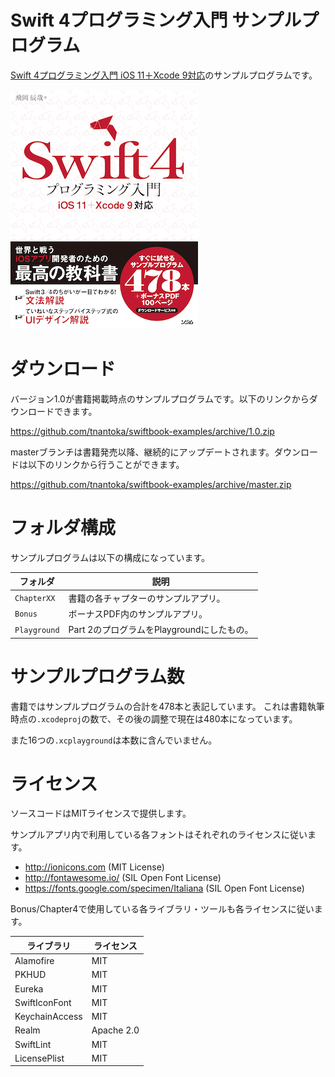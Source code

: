 # Swift 4プログラミング入門 サンプルプログラム

[Swift 4プログラミング入門 iOS 11＋Xcode 9対応](https://swiftbook.tnantoka.com/)のサンプルプログラムです。

![](/cover.png)

# ダウンロード

バージョン1.0が書籍掲載時点のサンプルプログラムです。以下のリンクからダウンロードできます。

https://github.com/tnantoka/swiftbook-examples/archive/1.0.zip

masterブランチは書籍発売以降、継続的にアップデートされます。ダウンロードは以下のリンクから行うことができます。

https://github.com/tnantoka/swiftbook-examples/archive/master.zip

# フォルダ構成

サンプルプログラムは以下の構成になっています。

フォルダ | 説明
--- | ---
`ChapterXX` | 書籍の各チャプターのサンプルアプリ。
`Bonus` | ボーナスPDF内のサンプルアプリ。
`Playground` | Part 2のプログラムをPlaygroundにしたもの。

# サンプルプログラム数

書籍ではサンプルプログラムの合計を478本と表記しています。
これは書籍執筆時点の`.xcodeproj`の数で、その後の調整で現在は480本になっています。

また16つの`.xcplayground`は本数に含んでいません。

# ライセンス

ソースコードはMITライセンスで提供します。

サンプルアプリ内で利用している各フォントはそれぞれのライセンスに従います。

- http://ionicons.com (MIT License)
- http://fontawesome.io/ (SIL Open Font License)
- https://fonts.google.com/specimen/Italiana (SIL Open Font License)

Bonus/Chapter4で使用している各ライブラリ・ツールも各ライセンスに従います。

ライブラリ | ライセンス
--- | ---
Alamofire | MIT
PKHUD | MIT
Eureka | MIT
SwiftIconFont | MIT
KeychainAccess | MIT
Realm | Apache 2.0
SwiftLint | MIT
LicensePlist | MIT
